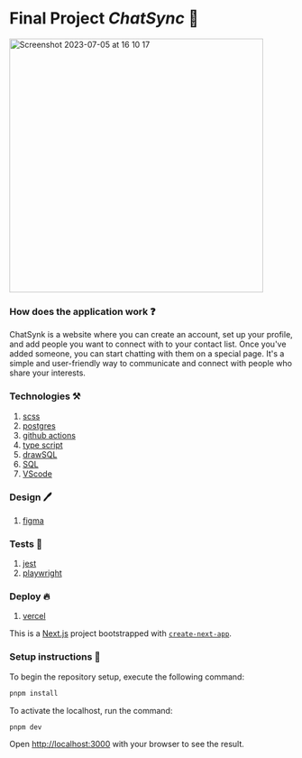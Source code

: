 # Final Project ***ChatSync*** 💬

<img width="450" alt="Screenshot 2023-07-05 at 16 10 17" src="https://github.com/butterfly-123/final-project/assets/58802893/16de6936-5b0d-4ab5-a627-1c8471d65576">

### How does the application work ❓

ChatSynk is a website where you can create an account, set up your profile, and add people you want to connect with to your contact list. Once you've added someone, you can start chatting with them on a special page. It's a simple and user-friendly way to communicate and connect with people who share your interests.

### Technologies ⚒️

1. [scss](https://www.npmjs.com/package/sass)
2. [postgres](https://www.npmjs.com/package/postgres)
3. [github actions](https://docs.github.com/en/actions)
4. [type script](https://www.typescriptlang.org/)
5. [drawSQL](https://drawsql.app/)
6. [SQL](https://www.geeksforgeeks.org/structured-query-language/)
7. [VScode](https://code.visualstudio.com/)

### Design 🖊️

1. [figma](https://www.figma.com/)

### Tests 📝

1. [jest](https://www.npmjs.com/package/jest)
2. [playwright](https://www.npmjs.com/package/playwright)


### Deploy 🔥

1. [vercel](https://vercel.com)


This is a [Next.js](https://nextjs.org/) project bootstrapped with [`create-next-app`](https://github.com/vercel/next.js/tree/canary/packages/create-next-app).

### Setup instructions 🧐

To begin the repository setup, execute the following command:

```bash
pnpm install
```

To activate the localhost, run the command:

```bash
pnpm dev
```

Open [http://localhost:3000](http://localhost:3000) with your browser to see the result.
